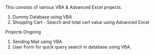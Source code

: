 
This consists of various VBA & Advanced Excel projects.

1. Dummy Database using VBA
2. Shopping Cart - Search and total cart value using Advanced Excel

Projects Ongoing 

1. Sending Mail using VBA.
2. User Form for quick query search in database using VBA.
